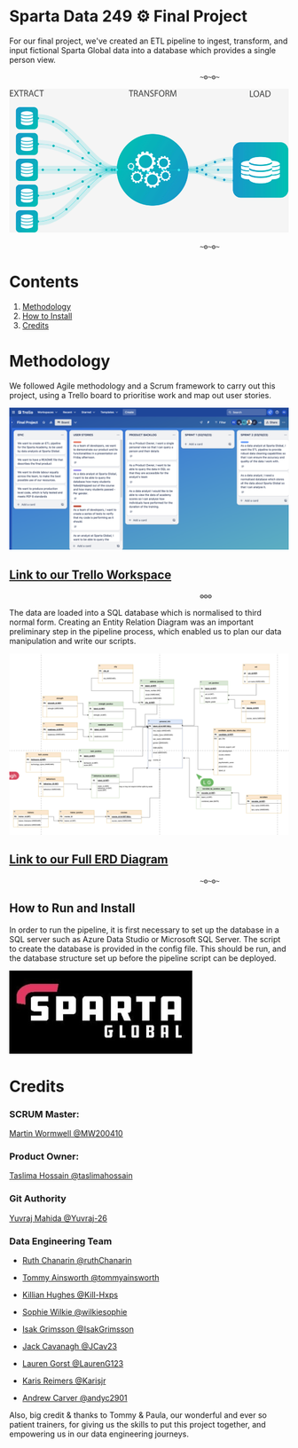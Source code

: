 # Sparta Data 249 ⚙ Final Project 


For our final project, we've created an ETL pipeline to ingest, transform, and input fictional Sparta Global data into a database which provides a single person view.



                                                    ~⚙~⚙~

![ETL Gif](./images/etl-pipeline.gif)

                                                    ~⚙~⚙~

# Contents

1. [Methodology](#methodology)
2. [How to Install](#howto)
3. [Credits](#credits)

<a name="methodology"></a>
#  Methodology

We followed Agile methodology and a Scrum framework to carry out this project, using  a Trello board to prioritise work and map out user stories.   
    

![Screenshot of our Trello Board](./images/trello-board.png)

## <a href= "https://trello.com/b/r6ubxE2s/final-project">Link to our Trello Workspace</a>

                                                    ⚙⚙⚙


The data are loaded into a SQL database which is normalised to third normal form. Creating an Entity Relation Diagram was an important preliminary step in the pipeline process, which enabled us to plan our data manipulation and write our scripts. 

![Screenshot of our ERD](./images/erd.png)


## <a href= "https://drive.google.com/file/d/1ooZ4fmxefSlmGnYa4AS6cw7-YV5a2VI2/view?usp=sharing">Link to our Full ERD Diagram</a>

                                                    ~⚙~⚙~

<a name="howto"></a>
## How to Run and Install

In order to run the pipeline, it is first necessary to set up the database in a SQL server such as Azure Data Studio or Microsoft SQL Server. The script to create the database is provided in the config file. This should be run, and the database structure set up before the pipeline script can be deployed. 

![Sparta](./images/sparta-global.webp)

<a name="credits"></a>
# Credits


### SCRUM Master: 
<a href= "https://www.github.com/MW200410">Martin Wormwell @MW200410</a> 



### Product Owner: 
<a href= "https://www.github.com/taslimahossain">Taslima Hossain @taslimahossain</a> 

### Git Authority

<a href= "https://www.github.com/Yuvraj-26">Yuvraj Mahida @Yuvraj-26</a>



### Data Engineering Team

- <a href= "https://www.github.com/ruthChanarin">Ruth Chanarin @ruthChanarin </a>

- <a href= "https://www.github.com/tommyainsworth">Tommy Ainsworth @tommyainsworth </a>

- <a href= "https://www.github.com/Kill-Hxps">Killian Hughes @Kill-Hxps </a>

- <a href= "https://www.github.com/wilkiesophie">Sophie Wilkie @wilkiesophie </a>

- <a href= "https://www.github.com/IsakGrimsson">Isak Grimsson @IsakGrimsson </a>

- <a href= "https://www.github.com/JCav23">Jack Cavanagh @JCav23 </a>

- <a href= "https://www.github.com/LaurenG123">Lauren Gorst @LaurenG123 </a>

- <a href= "https://www.github.com/Karisjr">Karis Reimers @Karisjr </a>

- <a href= "https://www.github.com/andyc2901">Andrew Carver @andyc2901 </a>


Also, big credit & thanks to Tommy & Paula, our wonderful and ever so patient trainers, for giving us the skills to put this project together, and empowering us in our data engineering journeys. 

